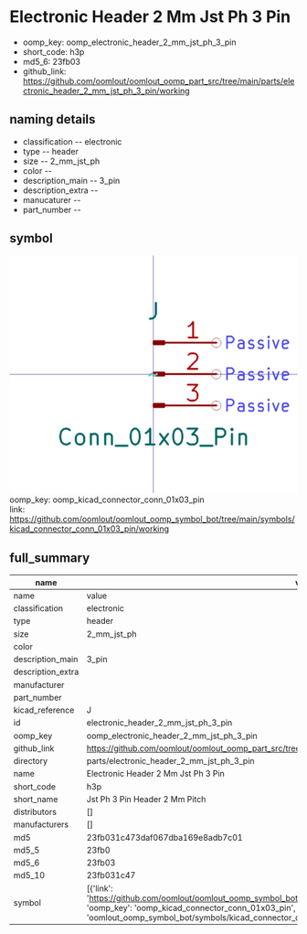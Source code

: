 # Electronic Header 2 Mm Jst Ph 3 Pin

  
* oomp_key: oomp_electronic_header_2_mm_jst_ph_3_pin 
* short_code: h3p
* md5_6: 23fb03  
* github_link: https://github.com/oomlout/oomlout_oomp_part_src/tree/main/parts/electronic_header_2_mm_jst_ph_3_pin/working  
## naming details
* classification -- electronic
* type -- header
* size -- 2_mm_jst_ph
* color -- 
* description_main -- 3_pin
* description_extra -- 
* manucaturer -- 
* part_number -- 



## symbol

![](symbol/0/working/working_600.png)  
oomp_key: oomp_kicad_connector_conn_01x03_pin  
link: https://github.com/oomlout/oomlout_oomp_symbol_bot/tree/main/symbols/kicad_connector_conn_01x03_pin/working  


## full_summary
| name | value | 
| --- | --- | 
| name | value | 
| classification | electronic | 
| type | header | 
| size | 2_mm_jst_ph | 
| color |  | 
| description_main | 3_pin | 
| description_extra |  | 
| manufacturer |  | 
| part_number |  | 
| kicad_reference | J | 
| id | electronic_header_2_mm_jst_ph_3_pin | 
| oomp_key | oomp_electronic_header_2_mm_jst_ph_3_pin | 
| github_link | https://github.com/oomlout/oomlout_oomp_part_src/tree/main/parts/electronic_header_2_mm_jst_ph_3_pin/working | 
| directory | parts/electronic_header_2_mm_jst_ph_3_pin | 
| name | Electronic Header 2 Mm Jst Ph 3 Pin | 
| short_code | h3p | 
| short_name | Jst Ph 3 Pin Header 2 Mm Pitch | 
| distributors | [] | 
| manufacturers | [] | 
| md5 | 23fb031c473daf067dba169e8adb7c01 | 
| md5_5 | 23fb0 | 
| md5_6 | 23fb03 | 
| md5_10 | 23fb031c47 | 
| symbol | [{'link': 'https://github.com/oomlout/oomlout_oomp_symbol_bot/tree/main/symbols/kicad_connector_conn_01x03_pin', 'oomp_key': 'oomp_kicad_connector_conn_01x03_pin', 'directory': 'oomlout_oomp_symbol_bot/symbols/kicad_connector_conn_01x03_pin//working/working.kicad_sym'}] | 
